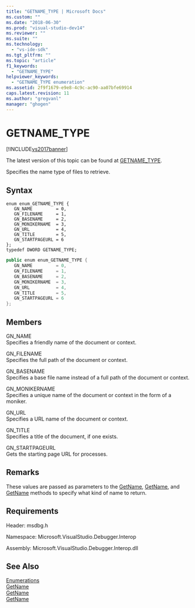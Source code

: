 ```yaml
---
title: "GETNAME_TYPE | Microsoft Docs"
ms.custom: ""
ms.date: "2018-06-30"
ms.prod: "visual-studio-dev14"
ms.reviewer: ""
ms.suite: ""
ms.technology: 
  - "vs-ide-sdk"
ms.tgt_pltfrm: ""
ms.topic: "article"
f1_keywords: 
  - "GETNAME_TYPE"
helpviewer_keywords: 
  - "GETNAME_TYPE enumeration"
ms.assetid: 2f9f1679-e9e8-4c9c-ac90-aa07bfe69914
caps.latest.revision: 11
ms.author: "gregvanl"
manager: "ghogen"
---
```

# GETNAME_TYPE
[!INCLUDE[vs2017banner](../../../includes/vs2017banner.md)]

The latest version of this topic can be found at [GETNAME_TYPE](https://docs.microsoft.com/visualstudio/extensibility/debugger/reference/getname-type).  
  
Specifies the name type of files to retrieve.  
  
## Syntax  
  
```cpp#  
enum enum_GETNAME_TYPE {   
   GN_NAME         = 0,  
   GN_FILENAME     = 1,  
   GN_BASENAME     = 2,  
   GN_MONIKERNAME  = 3,  
   GN_URL          = 4,  
   GN_TITLE        = 5,  
   GN_STARTPAGEURL = 6  
};  
typedef DWORD GETNAME_TYPE;  
```  
  
```csharp  
public enum enum_GETNAME_TYPE {   
   GN_NAME         = 0,  
   GN_FILENAME     = 1,  
   GN_BASENAME     = 2,  
   GN_MONIKERNAME  = 3,  
   GN_URL          = 4,  
   GN_TITLE        = 5,  
   GN_STARTPAGEURL = 6  
};  
```  
  
## Members  
 GN_NAME  
 Specifies a friendly name of the document or context.  
  
 GN_FILENAME  
 Specifies the full path of the document or context.  
  
 GN_BASENAME  
 Specifies a base file name instead of a full path of the document or context.  
  
 GN_MONIKERNAME  
 Specifies a unique name of the document or context in the form of a moniker.  
  
 GN_URL  
 Specifies a URL name of the document or context.  
  
 GN_TITLE  
 Specifies a title of the document, if one exists.  
  
 GN_STARTPAGEURL  
 Gets the starting page URL for processes.  
  
## Remarks  
 These values are passed as parameters to the [GetName](../../../extensibility/debugger/reference/idebugdocument2-getname.md), [GetName](../../../extensibility/debugger/reference/idebugdocumentcontext2-getname.md), and [GetName](../../../extensibility/debugger/reference/idebugprocess2-getname.md) methods to specify what kind of name to return.  
  
## Requirements  
 Header: msdbg.h  
  
 Namespace: Microsoft.VisualStudio.Debugger.Interop  
  
 Assembly: Microsoft.VisualStudio.Debugger.Interop.dll  
  
## See Also  
 [Enumerations](../../../extensibility/debugger/reference/enumerations-visual-studio-debugging.md)   
 [GetName](../../../extensibility/debugger/reference/idebugdocument2-getname.md)   
 [GetName](../../../extensibility/debugger/reference/idebugdocumentcontext2-getname.md)   
 [GetName](../../../extensibility/debugger/reference/idebugprocess2-getname.md)


